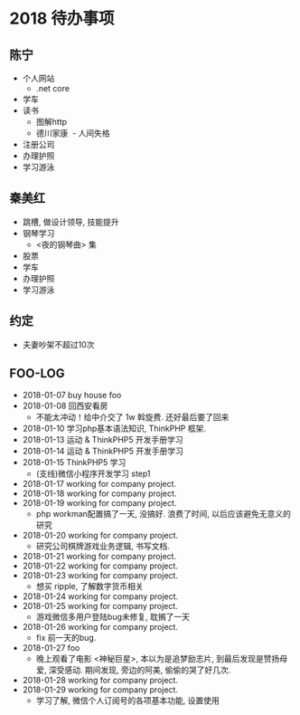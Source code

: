 # 2018 待办事项

## 陈宁
- 个人网站
  - .net core
- 学车
- 读书
  - 图解http
  - 德川家康
  - 人间失格
- 注册公司
- 办理护照
- 学习游泳

## 秦美红

- 跳槽, 做设计领导, 技能提升
- 钢琴学习
  - <夜的钢琴曲> 集
- 股票
- 学车
- 办理护照
- 学习游泳

## 约定

- 夫妻吵架不超过10次


## FOO-LOG

- 2018-01-07 buy house foo
- 2018-01-08 回西安看房
  - 不能太冲动！给中介交了 1w 斡旋费. 还好最后要了回来
- 2018-01-10 学习php基本语法知识, ThinkPHP 框架.
- 2018-01-13 运动 & ThinkPHP5 开发手册学习
- 2018-01-14 运动 & ThinkPHP5 开发手册学习
- 2018-01-15 ThinkPHP5 学习
  - (支线)微信小程序开发学习 step1
- 2018-01-17 working for company project.
- 2018-01-18 working for company project.
- 2018-01-19 working for company project.
  - php workman配置搞了一天, 没搞好. 浪费了时间, 以后应该避免无意义的研究
- 2018-01-20 working for company project.
  - 研究公司棋牌游戏业务逻辑, 书写文档.
- 2018-01-21 working for company project.
- 2018-01-22 working for company project.
- 2018-01-23 working for company project.
  - 想买 ripple, 了解数字货币相关
- 2018-01-24 working for company project.
- 2018-01-25 working for company project.
  - 游戏微信多用户登陆bug未修复, 耽搁了一天
- 2018-01-26 working for company project.
  - fix 前一天的bug.
- 2018-01-27 foo
  - 晚上观看了电影 <神秘巨星>, 本以为是追梦励志片, 到最后发现是赞扬母爱, 深受感动. 期间发现, 旁边的阿美, 偷偷的哭了好几次.
- 2018-01-28 working for company project.
- 2018-01-29 working for company project.
  - 学习了解, 微信个人订阅号的各项基本功能, 设置使用

